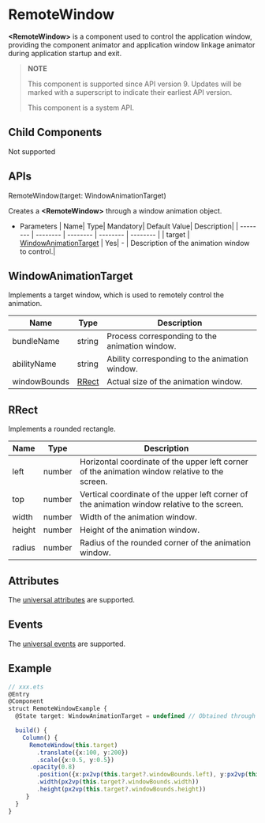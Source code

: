 # RemoteWindow

**\<RemoteWindow>** is a component used to control the application window, providing the component animator and application window linkage animator during application startup and exit.

>  **NOTE**
>  
>  This component is supported since API version 9. Updates will be marked with a superscript to indicate their earliest API version.
>
>  This component is a system API.

## Child Components

Not supported

## APIs

RemoteWindow(target: WindowAnimationTarget)

Creates a **\<RemoteWindow>** through a window animation object.

- Parameters
  | Name| Type| Mandatory| Default Value| Description|
  | -------- | -------- | -------- | -------- | -------- |
  | target | [WindowAnimationTarget](#windowanimationtarget) | Yes| - | Description of the animation window to control.|

## WindowAnimationTarget
Implements a target window, which is used to remotely control the animation.

| Name     | Type    | Description|
| ------- | ------ | ----------------------- |
| bundleName  | string | Process corresponding to the animation window.|
| abilityName | string | Ability corresponding to the animation window.|
| windowBounds | [RRect](#rrect) | Actual size of the animation window.|

## RRect
Implements a rounded rectangle.

| Name     | Type    | Description|
| ------- | ------ | ----------------------- |
| left  | number | Horizontal coordinate of the upper left corner of the animation window relative to the screen.|
| top | number | Vertical coordinate of the upper left corner of the animation window relative to the screen.|
| width | number | Width of the animation window.|
| height | number | Height of the animation window.|
| radius | number | Radius of the rounded corner of the animation window.|

## Attributes

The [universal attributes](ts-universal-attributes-size.md) are supported.

## Events

The [universal events](ts-universal-events-click.md) are supported.

## Example

```ts
// xxx.ets
@Entry
@Component
struct RemoteWindowExample {
  @State target: WindowAnimationTarget = undefined // Obtained through windowAnimationManager

  build() {
    Column() {
      RemoteWindow(this.target)
      	.translate({x:100, y:200})
      	.scale({x:0.5, y:0.5})
      .opacity(0.8)
      	.position({x:px2vp(this.target?.windowBounds.left), y:px2vp(this.target?.windowBounds.top)})
      	.width(px2vp(this.target?.windowBounds.width))
      	.height(px2vp(this.target?.windowBounds.height))
     }
  }
}
```

